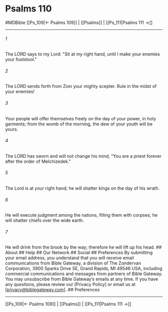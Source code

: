 # Psalms 110
#MDBible
[[Ps_109|← Psalms 109]] | [[Psalms]] | [[Ps_111|Psalms 111 →]]

***




###### 1 

The LORD says to my Lord: "Sit at my right hand, until I make your enemies your footstool." 



###### 2 

The LORD sends forth from Zion your mighty scepter. Rule in the midst of your enemies! 



###### 3 

Your people will offer themselves freely on the day of your power, in holy garments; from the womb of the morning, the dew of your youth will be yours. 



###### 4 

The LORD has sworn and will not change his mind, "You are a priest forever after the order of Melchizedek." 



###### 5 

The Lord is at your right hand; he will shatter kings on the day of his wrath. 



###### 6 

He will execute judgment among the nations, filling them with corpses; he will shatter chiefs over the wide earth. 



###### 7 

He will drink from the brook by the way; therefore he will lift up his head. ## About ## Help ## Our Network ## Social ## Preferences By submitting your email address, you understand that you will receive email communications from Bible Gateway, a division of The Zondervan Corporation, 3900 Sparks Drive SE, Grand Rapids, MI 49546 USA, including commercial communications and messages from partners of Bible Gateway. You may unsubscribe from Bible Gateway&rsquo;s emails at any time. If you have any questions, please review our [Privacy Policy] or email us at [privacy@biblegateway.com]. ## Preferences

***

[[Ps_109|← Psalms 109]] | [[Psalms]] | [[Ps_111|Psalms 111 →]]
